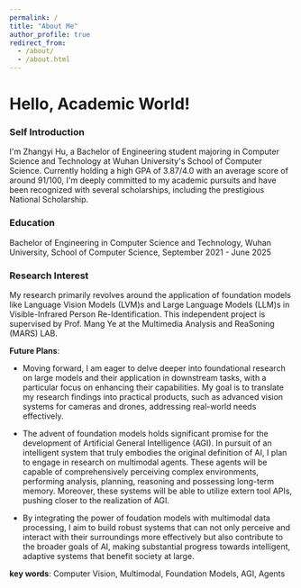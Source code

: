 ```yaml
---
permalink: /
title: "About Me"
author_profile: true
redirect_from: 
  - /about/
  - /about.html
---
```


# Hello, Academic World!


### Self Introduction
I'm Zhangyi Hu, a Bachelor of Engineering student majoring in Computer Science and Technology at Wuhan University's School of Computer Science. Currently holding a high GPA of 3.87/4.0 with an average score of around 91/100, I'm deeply committed to my academic pursuits and have been recognized with several scholarships, including the prestigious National Scholarship.

### Education
Bachelor of Engineering in Computer Science and Technology, Wuhan University, School of Computer Science, September 2021 - June 2025


### Research Interest
My research primarily revolves around the application of foundation models like Language Vision Models (LVM)s and Large Language Models (LLM)s in Visible-Infrared Person Re-Identification. This independent project is supervised by Prof. Mang Ye at the Multimedia Analysis and ReaSoning (MARS) LAB.

**Future Plans**: 
* Moving forward, I am eager to delve deeper into foundational research on large models and their application in downstream tasks, with a particular focus on enhancing their capabilities. My goal is to translate my research findings into practical products, such as advanced vision systems for cameras and drones, addressing real-world needs effectively.

* The advent of foundation models holds significant promise for the development of Artificial General Intelligence (AGI). In pursuit of an intelligent system that truly embodies the original definition of AI, I plan to engage in research on multimodal agents. These agents will be capable of comprehensively perceiving complex environments, performing analysis, planning, reasoning and possessing long-term memory. Moreover, these systems will be able to utilize extern tool APIs, pushing closer to the realization of AGI.

* By integrating the power of foudation models with multimodal data processing, I aim to build robust systems that can not only perceive and interact with their surroundings more effectively but also contribute to the broader goals of AI, making substantial progress towards intelligent, adaptive systems that benefit society at large.

**key words**: Computer Vision, Multimodal, Foundation Models, AGI, Agents


